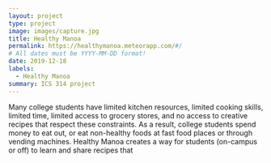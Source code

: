 ```yaml
---
layout: project
type: project
image: images/capture.jpg
title: Healthy Manoa 
permalink: https://healthymanoa.meteorapp.com/#/
# All dates must be YYYY-MM-DD format!
date: 2019-12-18
labels:
  - Healthy Manoa
summary: ICS 314 project
---
```



Many college students have limited kitchen resources, limited cooking skills, limited time, limited access to grocery stores, and no access to creative recipes that respect these constraints. As a result, college students spend money to eat out, or eat non-healthy foods at fast food places or through vending machines. Healthy Manoa creates a way for students (on-campus or off) to learn and share recipes that
